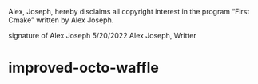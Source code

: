 Alex, Joseph, hereby disclaims all copyright interest in the program “First Cmake” written by Alex Joseph.

signature of Alex Joseph 5/20/2022
Alex Joseph, Writter
# improved-octo-waffle
